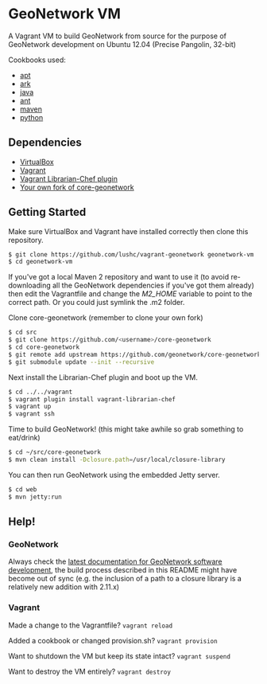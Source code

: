 GeoNetwork VM
==================

A Vagrant VM to build GeoNetwork from source for the purpose of GeoNetwork development on Ubuntu 12.04 (Precise Pangolin, 32-bit)

Cookbooks used:

* [apt](https://github.com/opscode-cookbooks/apt)
* [ark](https://github.com/opscode-cookbooks/ark)
* [java](https://github.com/opscode-cookbooks/java)
* [ant](https://github.com/opscode-cookbooks/ant)
* [maven](https://github.com/opscode-cookbooks/maven)
* [python](https://github.com/opscode-cookbooks/python)

## Dependencies

* [VirtualBox](https://www.virtualbox.org/)
* [Vagrant](http://vagrantup.com/)
* [Vagrant Librarian-Chef plugin](https://github.com/jimmycuadra/vagrant-librarian-chef)
* [Your own fork of core-geonetwork](https://github.com/geonetwork/core-geonetwork)

## Getting Started

Make sure VirtualBox and Vagrant have installed correctly then clone this repository.

```bash
$ git clone https://github.com/lushc/vagrant-geonetwork geonetwork-vm
$ cd geonetwork-vm
```

If you've got a local Maven 2 repository and want to use it (to avoid re-downloading all the GeoNetwork dependencies if you've got them already) then edit the Vagrantfile and change the *M2_HOME* variable to point to the correct path. Or you could just symlink the .m2 folder.

Clone core-geonetwork (remember to clone your own fork)

```bash
$ cd src
$ git clone https://github.com/<username>/core-geonetwork
$ cd core-geonetwork
$ git remote add upstream https://github.com/geonetwork/core-geonetwork
$ git submodule update --init --recursive
```

Next install the Librarian-Chef plugin and boot up the VM.

```bash
$ cd ../../vagrant
$ vagrant plugin install vagrant-librarian-chef
$ vagrant up
$ vagrant ssh
```

Time to build GeoNetwork! (this might take awhile so grab something to eat/drink)

```bash
$ cd ~/src/core-geonetwork
$ mvn clean install -Dclosure.path=/usr/local/closure-library
```

You can then run GeoNetwork using the embedded Jetty server.

```bash
$ cd web
$ mvn jetty:run
```

## Help!

### GeoNetwork

Always check the [latest documentation for GeoNetwork software development](https://github.com/geonetwork/core-geonetwork/tree/develop/software_development), the build process described in this README might have become out of sync (e.g. the inclusion of a path to a closure library is a relatively new addition with 2.11.x)

### Vagrant

Made a change to the Vagrantfile? ```vagrant reload```

Added a cookbook or changed provision.sh? ```vagrant provision```

Want to shutdown the VM but keep its state intact? ```vagrant suspend```

Want to destroy the VM entirely? ```vagrant destroy```